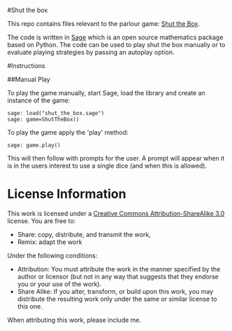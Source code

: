 #Shut the box

This repo contains files relevant to the parlour game: [Shut the Box](http://en.wikipedia.org/wiki/Shut_the_Box).

The code is written in [Sage](http://sagemath.org/) which is an open source mathematics package based on Python. The code can be used to play shut the box manually or to evaluate playing strategies by passing an autoplay option.

#Instructions

##Manual Play

To play the game manually, start Sage, load the library and create an instance of the game:

    sage: load("shut_the_box.sage")
    sage: game=ShutTheBox()

To play the game apply the 'play' method:

    sage: game.play()

This will then follow with prompts for the user. A prompt will appear when it is in the users interest to use a single dice (and when this is allowed).
# License Information #

This work is licensed under a [Creative Commons Attribution-ShareAlike 3.0](http://creativecommons.org/licenses/by-sa/3.0/us/) license.  You are free to:

* Share: copy, distribute, and transmit the work,
* Remix: adapt the work

Under the following conditions:

* Attribution: You must attribute the work in the manner specified by the author or licensor (but not in any way that suggests that they endorse you or your use of the work).
* Share Alike: If you alter, transform, or build upon this work, you may distribute the resulting work only under the same or similar license to this one.

When attributing this work, please include me.
